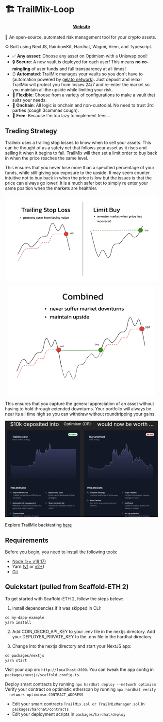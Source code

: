 # 🏗 TrailMix-Loop

<h4 align="center">
  <a href="">Website</a>
</h4>

🧪 An open-source, automated risk management tool for your crypto assets.

⚙️ Built using NextJS, RainbowKit, Hardhat, Wagmi, Viem, and Typescript.

- ✅ **Any assset**: Choose any asset on Optimism with a Uniswap pool!
- 🔒 **Secure**: A new vault is deployed for each user! This means **no co-mingling** of user funds and full transparency at all times!
- ⏰ **Automated**: TrailMix manages your vaults so you don't have to (automation powered by [gelato network](https://www.gelato.network/web3-functions)). Just deposit and relax! TrailMix will protect you from losses 24/7 and re-enter the market so you maintain all the upside while limiting your risk.
- 💪 **Flexible**: Choose from a variety of configurations to make a vault that suits your needs.
- 🔗 **Onchain**: All logic is onchain and non-custodial. No need to trust 3rd parties (cough 3commas cough).
- 💸 **Free**: Because I'm too lazy to implement fees...

## Trading Strategy

Trailmix uses a trailing stop losses to know when to sell your assets. This can be thought of as a safety net that follows your asset as it rises and selling it when it begins to fall. TrailMix will then set a limit order to buy back in when the price reaches the same level.

This ensures that you never lose more than a specified percentage of your funds, while still giving you exposure to the upside. It may seem counter intuitive not to buy back in when the price is low but the issues is that the price can always go lower! It is a much safer bet to simply re enter your same position when the markets are healthier.

<p align="center">
  <img src="./packages/nextjs/public/strategy_explanation.png" alt="TrailMix Explanation">
</p>
<p align="center">
  <img src="./packages/nextjs/public/combined.png" alt="TrailMix Screenshot">
</p>

This ensures that you capture the general appreciation of an asset without having to hold through extended downturns. Your portfolio will always be near its all time high so you can withdraw without roundtripping your gains.

<p align="center">
  <img src="./packages/nextjs/public/strategy_performance.png" alt="TrailMix Performance">
</p>

Explore TrailMix backtesting [here](https://trailmix-backtest.vercel.app/)

## Requirements

Before you begin, you need to install the following tools:

- [Node (>= v18.17)](https://nodejs.org/en/download/)
- Yarn ([v1](https://classic.yarnpkg.com/en/docs/install/) or [v2+](https://yarnpkg.com/getting-started/install))
- [Git](https://git-scm.com/downloads)

## Quickstart (pulled from Scaffold-ETH 2)

To get started with Scaffold-ETH 2, follow the steps below:

1. Install dependencies if it was skipped in CLI:

```
cd my-dapp-example
yarn install
```

2. Add COIN_GECKO_API_KEY to your .env file in the nextjs directory. Add your DEPLOYER_PRIVATE_KEY to the .env file in the hardhat directory

3. Change into the nextjs directory and start your NextJS app:

```
cd packages/nextjs
yarn start
```

Visit your app on: `http://localhost:3000`. You can tweak the app config in `packages/nextjs/scaffold.config.ts`.

Deploy smart contracts by running `npx hardhat deploy --network optimism`
Verify your contract on optimistic etherscan by running `npx hardhat verify --network optimimsm CONTRACT_ADDRESS`

- Edit your smart contracts `TrailMix.sol or TrailMixManager.sol` in `packages/hardhat/contracts`
- Edit your deployment scripts in `packages/hardhat/deploy`
